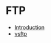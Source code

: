 # FTP
* [Introduction](https://github.com/pplinlin2/LinuxCraft/blob/master/src/ftp/intro.md)
* [vsftp](https://github.com/pplinlin2/LinuxCraft/blob/master/src/ftp/vsftp.md)
